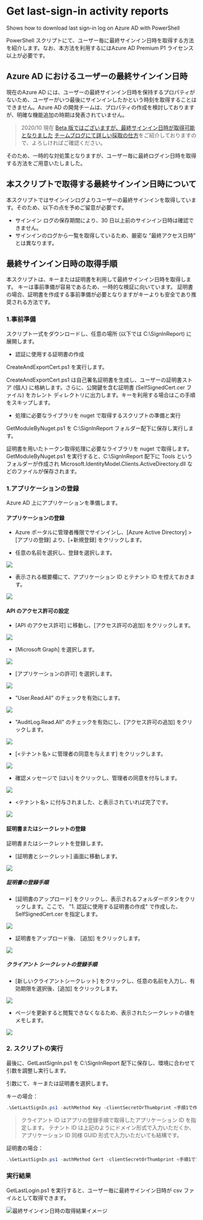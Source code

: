 # Get last-sign-in activity  reports

Shows how to download last sign-in log  on Azure AD  with PowerShell

PowerShell スクリプトにて、ユーザー毎に最終サインイン日時を取得する方法を紹介します。なお、本方法を利用するにはAzure AD Premium P1 ライセンス以上が必要です。

## Azure AD におけるユーザーの最終サインイン日時

現在のAzure AD には、ユーザーの最終サインイン日時を保持するプロパティがないため、ユーザーがいつ最後にサインインしたかという時刻を取得することはできません。Azure AD の開発チームは、プロパティの作成を検討しておりますが、明確な機能追加の時期は発表されていません。

> 2020/10 現在 [Beta 版ではございますが、最終サインイン日時が取得可能となりました](https://docs.microsoft.com/ja-jp/graph/api/resources/signinactivity?view=graph-rest-beta)
> [チームブログにて詳しい採取の仕方](https://jpazureid.github.io/blog/azure-active-directory/azure-ad-get-lastSignInDateTime/)をご紹介しておりますので、よろしければご確認ください。

そのため、一時的な対処策となりますが、ユーザー毎に最終ログイン日時を取得する方法をご用意いたしました。

## 本スクリプトで取得する最終サインイン日時について

本スクリプトではサインインログよりユーザーの最終サインインを取得しています。そのため、以下の点を予めご留意が必要です。

- サインイン ログの保存期間により、30 日以上前のサインイン日時は確認できません。
- サインインのログから一覧を取得しているため、厳密な ”最終アクセス日時” とは異なります。

## 最終サインイン日時の取得手順

本スクリプトは、キーまたは証明書を利用して最終サインイン日時を取得します。
キーは事前準備が容易であるため、一時的な検証に向いています。
証明書の場合、証明書を作成する事前準備が必要となりますがキーよりも安全であり推奨される方法です。

### 1.事前準備

スクリプト一式をダウンロードし、任意の場所 (以下では C:\SignInReport) に展開します。

- 認証に使用する証明書の作成

CreateAndExportCert.ps1 を実行します。

CreateAndExportCert.ps1 は自己署名証明書を生成し、ユーザーの証明書ストア (個人) に格納します。さらに、公開鍵を含む証明書 (SelfSignedCert.cer ファイル) をカレント  ディレクトリに出力します。キーを利用する場合はこの手順をスキップします。

- 処理に必要なライブラリを nuget で取得するスクリプトの準備と実行

GetModuleByNuget.ps1 を C:\SignInReport フォルダー配下に保存し実行します。

証明書を用いたトークン取得処理に必要なライブラリを nuget で取得します。
GetModuleByNuget.ps1 を実行すると、C:\SignInReport 配下に Tools というフォルダーが作成され Microsoft.IdentityModel.Clients.ActiveDirectory.dll などのファイルが保存されます。

### 1.アプリケーションの登録

Azure AD 上にアプリケーションを準備します。

#### アプリケーションの登録

- Azure ポータルに管理者権限でサインインし、[Azure Active Directory] > [アプリの登録] より、[+新規登録] をクリックします。

- 任意の名前を選択し、登録を選択します。 

![](./img/01_app_registration.png)

- 表示される概要欄にて、アプリケーション ID とテナント ID を控えておきます。

![](./img/02_overview.png)

#### API のアクセス許可の設定

- [API のアクセス許可] に移動し、[アクセス許可の追加] をクリックします。

![](./img/03_add_permissions.png)

- [Microsoft Graph] を選択します。

![](./img/04_add_permissions.png)

- [アプリケーションの許可] を選択します。

![](./img/05_add_permissions.png)

- "User.Read.All" のチェックを有効にします。

![](./img/06_add_permissions.png)

- "AuditLog.Read.All" のチェックを有効にし、[アクセス許可の追加] をクリックします。

![](./img/07_add_permissions.png)

- [<テナント名> に管理者の同意を与えます] をクリックします。

![](./img/08_grant_permissions.png)

- 確認メッセージで [はい] をクリックし、管理者の同意を付与します。

![](./img/09_add_permissions.png)

- <テナント名> に付与されました、と表示されていれば完了です。

![](./img/10_grant_permissions.png)

#### 証明書またはシークレットの登録

証明書またはシークレットを登録します。

- [証明書とシークレット] 画面に移動します。

![](./img/11_upload_certificate.png)

##### 証明書の登録手順

- [証明書のアップロード] をクリックし、表示されるフォルダーボタンをクリックします。ここで、 "1. 認証に使用する証明書の作成" で作成した、 SelfSignedCert.cer を指定します。

![](./img/12_upload_certificate.png)

- 証明書をアップロード後、 [追加] をクリックします。

![](./img/13_upload_certificate.png)

##### クライアント シークレットの登録手順

- [新しいクライアントシークレット] をクリックし、任意の名前を入力し、有効期限を選択後、[追加] をクリックします。

![](./img/14_add_client_secret.png)

- ページを更新すると閲覧できなくなるため、表示されたシークレットの値をメモします。

![](./img/15_add_client_secret.png)

### 2. スクリプトの実行

最後に、GetLastSignIn.ps1 を C:\SignInReport 配下に保存し、環境に合わせて引数を調整し実行します。

引数にて、キーまたは証明書を選択します。

キーの場合：

```powershell
.\GetLastSignIn.ps1 -authMethod Key -clientSecretOrThumbprint <手順1で作成したキーの値> -tenantId 'contoso.onmicrosoft.com' -clientId xxxxxxxx-xxxx-xxxx-xxxx-xxxxxxxxxxxx -outfile "C:\SignInReport\lastSignIns.csv"
```

> クライアント ID はアプリの登録手順で取得したアプリケーション ID を指定します。
> テナント ID は上記のようにドメイン形式で入力いただくか、アプリケーション ID 同様 GUID 形式で入力いただいても結構です。

証明書の場合：

```powershell
.\GetLastSignIn.ps1 -authMethod Cert -clientSecretOrThumbprint <手順1でアップロードした証明書の拇印の値> -tenantId 'contoso.onmicrosoft.com' -clientId xxxxxxxx-xxxx-xxxx-xxxx-xxxxxxxxxxxx -outfile "C:\SignInReport\lastSignIns.csv"
```

### 実行結果

GetLastLogin.ps1 を実行すると、ユーザー毎に最終サインイン日時が csv ファイルとして取得できます。

![最終サインイン日時の取得結果イメージ](img/lastsigninlog.png)
